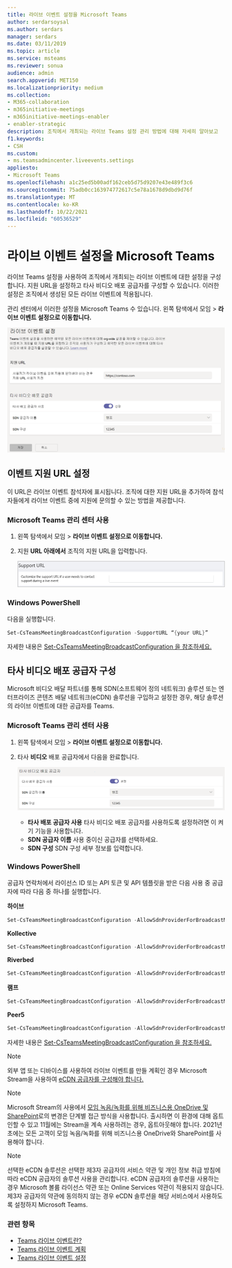 ```yaml
---
title: 라이브 이벤트 설정을 Microsoft Teams
author: serdarsoysal
ms.author: serdars
manager: serdars
ms.date: 03/11/2019
ms.topic: article
ms.service: msteams
ms.reviewer: sonua
audience: admin
search.appverid: MET150
ms.localizationpriority: medium
ms.collection:
- M365-collaboration
- m365initiative-meetings
- m365initiative-meetings-enabler
- enabler-strategic
description: 조직에서 개최되는 라이브 Teams 설정 관리 방법에 대해 자세히 알아보고
f1.keywords:
- CSH
ms.custom:
- ms.teamsadmincenter.liveevents.settings
appliesto:
- Microsoft Teams
ms.openlocfilehash: a1c25ed5b00adf162ceb5d75d9207e43e489f3c6
ms.sourcegitcommit: 75adb0cc163974772617c5e78a1678d9dbd9d76f
ms.translationtype: MT
ms.contentlocale: ko-KR
ms.lasthandoff: 10/22/2021
ms.locfileid: "60536529"
---
```

# <a name="configure-live-event-settings-in-microsoft-teams"></a>라이브 이벤트 설정을 Microsoft Teams

라이브 Teams 설정을 사용하여 조직에서 개최되는 라이브 이벤트에 대한 설정을 구성합니다. 지원 URL을 설정하고 타사 비디오 배포 공급자를 구성할 수 있습니다. 이러한 설정은 조직에서 생성된 모든 라이브 이벤트에 적용됩니다.

관리 센터에서 이러한 설정을 Microsoft Teams 수 있습니다. 왼쪽 탐색에서 모임   >  **라이브 이벤트 설정으로 이동합니다.**

![라이브 Teams 설정의 스크린샷입니다.](../media/teams-live-events-settings-new.png "관리 센터에서 Teams 수 있는 라이브 이벤트 설정의 스크린샷을 Microsoft Teams 있습니다.")

## <a name="set-up-event-support-url"></a>이벤트 지원 URL 설정

이 URL은 라이브 이벤트 참석자에 표시됩니다. 조직에 대한 지원 URL을 추가하여 참석자들에게 라이브 이벤트 중에 지원에 문의할 수 있는 방법을 제공합니다.

### <a name="using-the-microsoft-teams-admin-center"></a>Microsoft Teams 관리 센터 사용

1. 왼쪽 탐색에서 모임   >  **라이브 이벤트 설정으로 이동합니다.**
2. 지원 **URL 아래에서** 조직의 지원 URL을 입력합니다.

    ![관리 센터에서 라이브 이벤트에 대한 URL 설정을 지원합니다.](../media/teams-live-events-settings-supporturl.png "라이브 이벤트에 대한 지원 URL Teams 스크린샷")

### <a name="using-windows-powershell"></a>Windows PowerShell

다음을 실행합니다.

```PowerShell
Set-CsTeamsMeetingBroadcastConfiguration -SupportURL “{your URL}”
```
자세한 내용은 [Set-CsTeamsMeetingBroadcastConfiguration 을 참조하세요.](/powershell/module/skype/set-csteamsmeetingbroadcastconfiguration?view=skype-ps&preserve-view=true)
## <a name="configure-a-third-party-video-distribution-provider"></a>타사 비디오 배포 공급자 구성 

Microsoft 비디오 배달 파트너를 통해 SDN(소프트웨어 정의 네트워크) 솔루션 또는 엔터프라이즈 콘텐츠 배달 네트워크(eCDN) 솔루션을 구입하고 설정한 경우, 해당 솔루션의 라이브 이벤트에 대한 공급자를 Teams. 

### <a name="using-the-microsoft-teams-admin-center"></a>Microsoft Teams 관리 센터 사용

1. 왼쪽 탐색에서 모임   >  **라이브 이벤트 설정으로 이동합니다.**
2. 타사 **비디오** 배포 공급자에서 다음을 완료합니다. 

    ![관리 센터의 타사 비디오 배포 공급자 설정입니다.](../media/teams-live-events-settings-distribution-provider-new.png "라이브 이벤트에 대한 타사 비디오 배포 공급자 설정의 스크린샷")

    - **타사 배포 공급자 사용** 타사 비디오 배포 공급자를 사용하도록 설정하려면 이 켜기 기능을 사용합니다.
    - **SDN 공급자 이름** 사용 중이신 공급자를 선택하세요.
    - **SDN 구성** SDN 구성 세부 정보를 입력합니다.
        
### <a name="using-windows-powershell"></a>Windows PowerShell
공급자 연락처에서 라이선스 ID 또는 API 토큰 및 API 템플릿을 받은 다음 사용 중 공급자에 따라 다음 중 하나를 실행합니다.

**하이브** 
```PowerShell
Set-CsTeamsMeetingBroadcastConfiguration -AllowSdnProviderForBroadcastMeeting $True -SdnProviderName hive -SdnLicenseId {license ID GUID provided by Hive} -SdnApiTemplateUrl “{API template URL provided by Hive}”
```
**Kollective** 
```PowerShell
Set-CsTeamsMeetingBroadcastConfiguration -AllowSdnProviderForBroadcastMeeting $True -SdnProviderName kollective -SdnApiTemplateUrl "{API template URL provided by Kollective}" -SdnApiToken {API token GUID provided by Kollective}
```
**Riverbed** 
```PowerShell
Set-CsTeamsMeetingBroadcastConfiguration -AllowSdnProviderForBroadcastMeeting $True -SdnProviderName riverbed -SdnApiTemplateUrl "{API template URL provided by Riverbed}" -SdnApiToken {API token GUID provided by Riverbed}
```
**램프** 
```PowerShell
Set-CsTeamsMeetingBroadcastConfiguration -AllowSdnProviderForBroadcastMeeting $True -SdnProviderName ramp -SdnRuntimeConfiguration "{Configuration provided by RAMP}"
```
**Peer5**
```PowerShell
Set-CsTeamsMeetingBroadcastConfiguration -AllowSdnProviderForBroadcastMeeting $True -SdnProviderName peer5 -SdnLicenseId {peer5CustomerId}
```

자세한 내용은 [Set-CsTeamsMeetingBroadcastConfiguration 을 참조하세요.](/powershell/module/skype/set-csteamsmeetingbroadcastconfiguration?view=skype-ps&preserve-view=true)

> [!NOTE]
> 외부 앱 또는 디바이스를 사용하여 라이브 이벤트를 만들 계획인 경우 Microsoft Stream을 사용하여 [eCDN 공급자를 구성해야 합니다.](/stream/network-caching) 

>[!Note]
> Microsoft Stream의 사용에서 [모임 녹음/녹화를 위해 비즈니스용 OneDrive 및 SharePoint](../tmr-meeting-recording-change.md)로의 변경은 단계별 접근 방식을 사용합니다. 출시하면 이 환경에 대해 옵트인할 수 있고 11월에는 Stream을 계속 사용하려는 경우, 옵트아웃해야 합니다. 2021년 초에는 모든 고객이 모임 녹음/녹화를 위해 비즈니스용 OneDrive와 SharePoint를 사용해야 합니다.

>[!Note]
> 선택한 eCDN 솔루션은 선택한 제3자 공급자의 서비스 약관 및 개인 정보 취급 방침에 따라 eCDN 공급자의 솔루션 사용을 관리합니다. eCDN 공급자의 솔루션을 사용하는 경우 Microsoft 볼륨 라이선스 약관 또는 Online Services 약관이 적용되지 않습니다. 제3자 공급자의 약관에 동의하지 않는 경우 eCDN 솔루션을 해당 서비스에서 사용하도록 설정하지 Microsoft Teams.

### <a name="related-topics"></a>관련 항목
- [Teams 라이브 이벤트란?](what-are-teams-live-events.md)
- [Teams 라이브 이벤트 계획](plan-for-teams-live-events.md)
- [Teams 라이브 이벤트 설정](set-up-for-teams-live-events.md)
